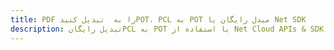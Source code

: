 ---title: PDF را به  تبدیل کنیدPOT، PCL به POT مبدل رایگان یا Net SDKdescription: تبدیل رایگانPCL به POT با استفاده از Net Cloud APIs & SDK همچنین اسناد PDF را در Cloud ایجاد، ویرایش و رندر کنید.---